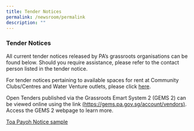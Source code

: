 ```yaml
---
title: Tender Notices
permalink: /newsroom/permalink
description: ""
---
```

### Tender Notices
All current tender notices released by PA’s grassroots organisations can be found below. Should you require assistance, please refer to the contact person listed in the tender notice.

For tender notices pertaining to available spaces for rent at Community Clubs/Centres and Water Venture outlets, please click [here](/our-network/Community-Clubs/Rentals).

Open Tenders published via the Grassroots Emart System 2 (GEMS 2) can be viewed online using the link [(https://gems.pa.gov.sg/account/vendors)](https://gems.pa.gov.sg/account/vendors). Access the GEMS 2 webpage to learn more.

[Toa Payoh Notice sample](/tender-details/Tender-for-Toa-Payoh-Central-Trade-Fair)
